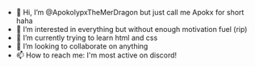 - 👋 Hi, I’m @ApokolypxTheMerDragon but just call me Apokx for short haha
- 👀 I’m interested in everything but without enough motivation fuel (rip)
- 🌱 I’m currently trying to learn html and css
- 💞️ I’m looking to collaborate on anything
- 📫 How to reach me: I'm most active on discord!
